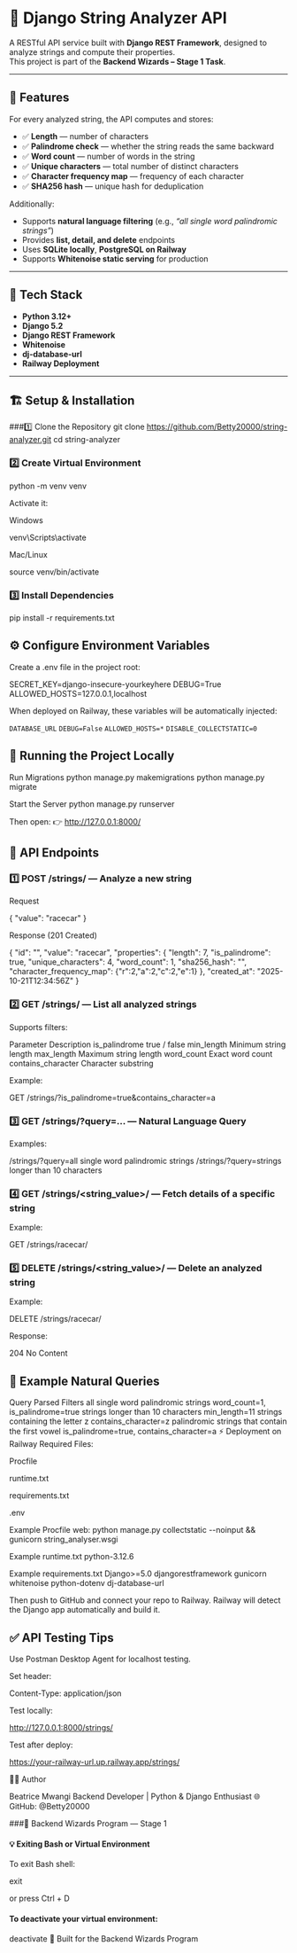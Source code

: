 # 🧠 Django String Analyzer API

A RESTful API service built with **Django REST Framework**, designed to analyze strings and compute their properties.  
This project is part of the **Backend Wizards – Stage 1 Task**.

---

## 🚀 Features

For every analyzed string, the API computes and stores:

- ✅ **Length** — number of characters  
- ✅ **Palindrome check** — whether the string reads the same backward  
- ✅ **Word count** — number of words in the string  
- ✅ **Unique characters** — total number of distinct characters  
- ✅ **Character frequency map** — frequency of each character  
- ✅ **SHA256 hash** — unique hash for deduplication  

Additionally:
- Supports **natural language filtering** (e.g., _“all single word palindromic strings”_)
- Provides **list, detail, and delete** endpoints  
- Uses **SQLite locally**, **PostgreSQL on Railway**
- Supports **Whitenoise static serving** for production  

---

## 🧩 Tech Stack

- **Python 3.12+**
- **Django 5.2**
- **Django REST Framework**
- **Whitenoise**
- **dj-database-url**
- **Railway Deployment**

---

## 🏗️ Setup & Installation
###1️⃣ Clone the Repository
git clone https://github.com/Betty20000/string-analyzer.git
cd string-analyzer

### 2️⃣ Create Virtual Environment
python -m venv venv


Activate it:

Windows

venv\Scripts\activate


Mac/Linux

source venv/bin/activate

### 3️⃣ Install Dependencies
pip install -r requirements.txt

## ⚙️ Configure Environment Variables

Create a .env file in the project root:

SECRET_KEY=django-insecure-yourkeyhere
DEBUG=True
ALLOWED_HOSTS=127.0.0.1,localhost


When deployed on Railway, these variables will be automatically injected:

`DATABASE_URL`
`DEBUG=False`
`ALLOWED_HOSTS=*`
`DISABLE_COLLECTSTATIC=0`

## 🧠 Running the Project Locally
Run Migrations
python manage.py makemigrations
python manage.py migrate

Start the Server
python manage.py runserver


Then open:
👉 http://127.0.0.1:8000/

## 🔗 API Endpoints
### 1️⃣ POST /strings/ — Analyze a new string

Request

{
  "value": "racecar"
}


Response (201 Created)

{
  "id": "<sha256>",
  "value": "racecar",
  "properties": {
    "length": 7,
    "is_palindrome": true,
    "unique_characters": 4,
    "word_count": 1,
    "sha256_hash": "<sha256>",
    "character_frequency_map": {"r":2,"a":2,"c":2,"e":1}
  },
  "created_at": "2025-10-21T12:34:56Z"
}

### 2️⃣ GET /strings/ — List all analyzed strings

Supports filters:

Parameter	Description
is_palindrome	true / false
min_length	Minimum string length
max_length	Maximum string length
word_count	Exact word count
contains_character	Character substring

Example:

GET /strings/?is_palindrome=true&contains_character=a

### 3️⃣ GET /strings/?query=... — Natural Language Query

Examples:

/strings/?query=all single word palindromic strings
/strings/?query=strings longer than 10 characters

### 4️⃣ GET /strings/<string_value>/ — Fetch details of a specific string

Example:

GET /strings/racecar/

### 5️⃣ DELETE /strings/<string_value>/ — Delete an analyzed string

Example:

DELETE /strings/racecar/


Response:

204 No Content

## 🧾 Example Natural Queries
Query	Parsed Filters
all single word palindromic strings	word_count=1, is_palindrome=true
strings longer than 10 characters	min_length=11
strings containing the letter z	contains_character=z
palindromic strings that contain the first vowel	is_palindrome=true, contains_character=a
⚡ Deployment on Railway
Required Files:

Procfile

runtime.txt

requirements.txt

.env

Example Procfile
web: python manage.py collectstatic --noinput && gunicorn string_analyser.wsgi

Example runtime.txt
python-3.12.6

Example requirements.txt
Django>=5.0
djangorestframework
gunicorn
whitenoise
python-dotenv
dj-database-url


Then push to GitHub and connect your repo to Railway.
Railway will detect the Django app automatically and build it.

## ✅ API Testing Tips

Use Postman Desktop Agent for localhost testing.

Set header:

Content-Type: application/json


Test locally:

http://127.0.0.1:8000/strings/


Test after deploy:

https://your-railway-url.up.railway.app/strings/

🧑‍💻 Author

Beatrice Mwangi
Backend Developer | Python & Django Enthusiast
🌐 GitHub: @Betty20000

###🚀 Backend Wizards Program — Stage 1

#### 💡 Exiting Bash or Virtual Environment

To exit Bash shell:

exit


or press
Ctrl + D

#### To deactivate your virtual environment:

deactivate
🚀 Built for the Backend Wizards Program

